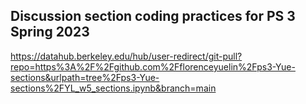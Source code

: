 ## Discussion section coding practices for PS 3 Spring 2023

https://datahub.berkeley.edu/hub/user-redirect/git-pull?repo=https%3A%2F%2Fgithub.com%2Fflorenceyuelin%2Fps3-Yue-sections&urlpath=tree%2Fps3-Yue-sections%2FYL_w5_sections.ipynb&branch=main

